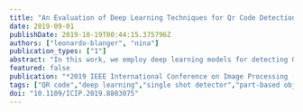 ```yaml
---
title: "An Evaluation of Deep Learning Techniques for Qr Code Detection"
date: 2019-09-01
publishDate: 2019-10-19T00:44:15.375796Z
authors: ["leonardo-blanger", "nina"]
publication_types: ["1"]
abstract: "In this work, we employ deep learning models for detecting QR Codes in natural scenes. A series of different model configurations are evaluated in terms of Average Precision, and an architecture modification that allows detection aided by object subparts annotations is proposed. This modification is implemented in our best scoring model, which is compared to a traditional technique, achieving a substantial improvement in the considered metrics. The dataset used in our evaluation, with bounding box annotations for both QR Codes and their Finder Patterns (FIPs), will be made publicly available. This dataset is significantly bigger than known available options at the moment, so we expect it to provide a common benchmark tool for QR Code detection in natural scenes."
featured: false
publication: "*2019 IEEE International Conference on Image Processing (ICIP)*"
tags: ["QR code","deep learning","single shot detector","part-based object detection"]
doi: "10.1109/ICIP.2019.8803075"
---
```


